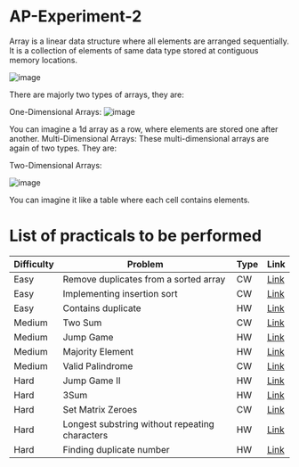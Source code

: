 # AP-Experiment-2
Array is a linear data structure where all elements are arranged sequentially. It is a collection of elements of same data type stored at contiguous memory locations. 

![image](https://github.com/user-attachments/assets/a06a8a53-ceb7-42d2-bcf4-9828a7de223c)

There are majorly two types of arrays, they are:

One-Dimensional Arrays: 
![image](https://github.com/user-attachments/assets/c77c9f7b-589d-4790-97a9-8bf72b0e05f4)

You can imagine a 1d array as a row, where elements are stored one after another.
Multi-Dimensional Arrays:
These multi-dimensional arrays are again of two types. They are:

Two-Dimensional Arrays:

![image](https://github.com/user-attachments/assets/c99a85cb-a52a-43ee-bc9a-f50b4e636c9e)

You can imagine it like a table where each cell contains elements.

# List of practicals to be performed

| Difficulty | Problem                                         | Type | Link                                                                 |
|------------|-------------------------------------------------|------|----------------------------------------------------------------------|
| Easy       | Remove duplicates from a sorted array           | CW   | [Link](https://leetcode.com/problems/remove-duplicates-from-sorted-array/) |
| Easy       | Implementing insertion sort                     | CW   | [Link](https://www.geeksforgeeks.org/problems/insertion-sort/1)     |
| Easy       | Contains duplicate                              | HW   | [Link](https://leetcode.com/problems/contains-duplicate/description/) |
| Medium     | Two Sum                                        | CW   | [Link](https://leetcode.com/problems/two-sum/)                      |
| Medium     | Jump Game                                      | HW   | [Link](https://leetcode.com/problems/jump-game/)                    |
| Medium     | Majority Element                               | HW   | [Link](https://leetcode.com/problems/majority-element)             |
| Medium     | Valid Palindrome                               | CW   | [Link](https://leetcode.com/problems/valid-palindrome/)             |
| Hard       | Jump Game II                                   | HW   | [Link](https://leetcode.com/problems/jump-game-ii)                  |
| Hard       | 3Sum                                           | HW   | [Link](https://leetcode.com/problems/3sum/)                         |
| Hard       | Set Matrix Zeroes                              | CW   | [Link](https://leetcode.com/problems/set-matrix-zeroes/)            |
| Hard       | Longest substring without repeating characters | HW   | [Link](https://leetcode.com/problems/longest-substring-without-repeating-characters/description/) |
| Hard       | Finding duplicate number                       | HW   | [Link](https://leetcode.com/problems/find-the-duplicate-number/description/) |
